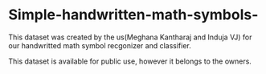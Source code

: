 # Simple-handwritten-math-symbols-
This dataset was created by the us(Meghana Kantharaj and Induja VJ) for our handwritted math symbol recgonizer and classifier.

This dataset is available for public use, however it belongs to the owners.
